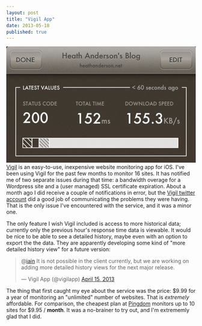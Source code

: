 ```yaml
---
layout: post
title: "Vigil App"
date: 2013-05-18
published: true
---
```

<img src="/images/posts/vigil-app.jpeg" alt="Vigil App Screen" class="shadow" /> [Vigil](http://vigil-app.com) is an easy-to-use, inexpensive website monitoring app for iOS. I've been using Vigil for the past few months to monitor 16 sites. It has notified me of two separate issues during that time: a bandwidth overage for a Wordpress site and a (user managed) SSL certificate expiration. About a month ago I did receive a couple of  notifications in error, but the [Vigil twitter account](https://twitter.com/vigilapp) did a good job of communicating the problems they were having. That is the only issue I've encountered with the service, and it was a minor one.

The only feature I wish Vigil included is access to more historical data; currently only the previous hour's response time data is viewable. It would be nice to be able to see a detailed history, maybe even with an option to export the the data. They are apparently developing some kind of "more detailed history view" for a future version:

<blockquote class="twitter-tweet" data-conversation="none"><p>@<a href="https://twitter.com/iain">iain</a> It is not possible in the client currently, but we are working on adding more detailed history views for the next major release.</p>&mdash; Vigil App (@vigilapp) <a href="https://twitter.com/vigilapp/status/323763427564744704">April 15, 2013</a></blockquote>
<script async src="//platform.twitter.com/widgets.js" charset="utf-8"></script>

The thing that first caught my eye about the service was the price: $9.99 for a year of monitoring an "unlimited" number of websites. That is _extremely_ affordable. For comparison, the cheapest plan at [Pingdom](https://www.pingdom.com/signup/) monitors up to 10 sites for $9.95 / **month**. It was a no-brainer to try out, and I'm extrememly glad that I did. 